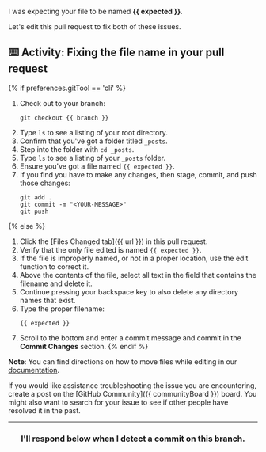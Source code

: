I was expecting your file to be named **{{ expected }}**. 

Let's edit this pull request to fix both of these issues.

## :keyboard: Activity: Fixing the file name in your pull request

{% if preferences.gitTool == 'cli' %}
1. Check out to your branch:
    ```shell
    git checkout {{ branch }}
    ```
1. Type `ls` to see a listing of your root directory.
1. Confirm that you've got a folder titled `_posts`.
1. Step into the folder with `cd _posts`.
1. Type `ls` to see a listing of your `_posts` folder.
1. Ensure you've got a file named `{{ expected }}`.
1. If you find you have to make any changes, then stage, commit, and push those changes:
    ```shell
    git add .
    git commit -m "<YOUR-MESSAGE>"
    git push
    ```
{% else %}
1. Click the [Files Changed tab]({{ url }}) in this pull request.
1. Verify that the only file edited is named `{{ expected }}`.
1. If the file is improperly named, or not in a proper location, use the edit function to correct it. 
1. Above the contents of the file, select all text in the field that contains the filename and delete it.
1. Continue pressing your backspace key to also delete any directory names that exist.
1. Type the proper filename:
    ```shell
    {{ expected }}
    ```
1. Scroll to the bottom and enter a commit message and commit in the **Commit Changes** section.
{% endif %}

**Note**: You can find directions on how to move files while editing in our [documentation](https://docs.github.com/en/github/managing-files-in-a-repository/moving-a-file-to-a-new-location).

If you would like assistance troubleshooting the issue you are encountering, create a post on the [GitHub Community]({{ communityBoard }}) board. You might also want to search for your issue to see if other people have resolved it in the past.

<hr>
<h3 align="center">I'll respond below when I detect a commit on this branch.</h3>

